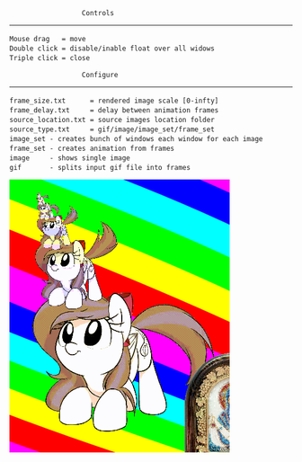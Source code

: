                       Controls
---------------------------------------------------
``Mouse drag   = move``  
``Double click = disable/inable float over all widows``  
``Triple click = close``  

                      Configure
---------------------------------------------------
``frame_size.txt      = rendered image scale [0-infty]``  
``frame_delay.txt     = delay between animation frames``  
``source_location.txt = source images location folder``  
``source_type.txt     = gif/image/image_set/frame_set``  
``image_set - creates bunch of windows each window for each image``  
``frame_set - creates animation from frames``  
``image     - shows single image``  
``gif       - splits input gif file into frames``  
  
![image](scr.png)